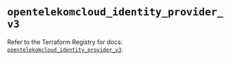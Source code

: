 # `opentelekomcloud_identity_provider_v3`

Refer to the Terraform Registry for docs: [`opentelekomcloud_identity_provider_v3`](https://registry.terraform.io/providers/opentelekomcloud/opentelekomcloud/1.36.1/docs/resources/identity_provider_v3).
